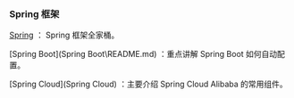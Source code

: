 ### Spring 框架

[Spring](Spring\README.md) ： Spring 框架全家桶。

[Spring Boot](Spring Boot\README.md) ：重点讲解 Spring Boot 如何自动配置。

[Spring Cloud](Spring Cloud) ：主要介绍 Spring Cloud Alibaba 的常用组件。